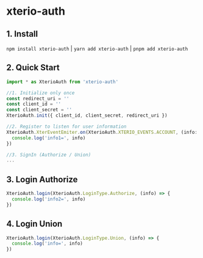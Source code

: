 # xterio-auth

## 1. Install
`npm install xterio-auth` | `yarn add xterio-auth` | `pnpm add xterio-auth` 

## 2. Quick Start

```ts
import * as XterioAuth from 'xterio-auth'

//1. Initialize only once
const redirect_uri = ''
const client_id = ''
const client_secret = ''
XterioAuth.init({ client_id, client_secret, redirect_uri })

//2. Register to listen for user information
XterioAuth.XterEventEmiter.on(XterioAuth.XTERIO_EVENTS.ACCOUNT, (info: IUserInfo) => {
  console.log('info1=', info)
})

//3. SignIn (Authorize / Union)
...
```

## 3. Login Authorize
```js
XterioAuth.login(XterioAuth.LoginType.Authorize, (info) => {
  console.log('info2=', info)
})
```

## 4. Login Union
```js
XterioAuth.login(XterioAuth.LoginType.Union, (info) => {
  console.log('info=', info)
})
```
